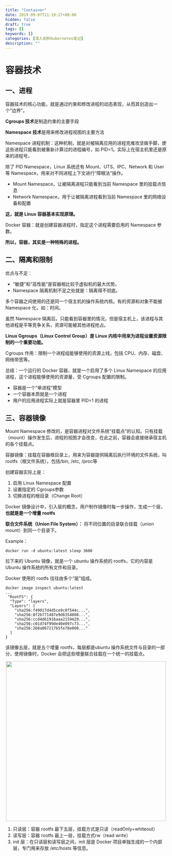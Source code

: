 ```yaml
---
title: "Container"
date: 2019-09-07T21:19:27+08:00
hidden: false
draft: true
tags: []
keywords: []
categories: [深入剖析Kubernetes笔记]
description: ""
---
```


# 容器技术

## 一、进程

容器技术的核心功能，就是通过约束和修改进程的动态表现，从而其创造出一个“边界”。

**Cgroups 技术**是制造约束的主要手段

**Namespace 技术**是用来修改进程视图的主要方法

Namespace 进程机制：这种机制，就是对被隔离应用的进程克难攻坚做手脚，使这些进程只能看到被重新计算过的进程编号，如 PID=1。实际上在宿主机里还是原来的进程号。

除了 PID Namespace，Linux 系统还有 Mount、UTS、IPC、Network 和 User 等 Namespace，用来对不同进程上下文进行“障眼法”操作。

- Mount Namespace，让被隔离进程只能看到当前 Namespace 里的挂载点信息
- Network Namespace，用于让被隔离进程看到当前 Namespace 里的网络设备和配置

**这，就是 Linux 容器基本实现原理。**

Docker 容器：就是创建容器进程时，指定这个进程需要启用的 Namespace 参数。

**所以，容器，其实是一种特殊的进程。**

## 二、隔离和限制

优点与不足：

- “敏捷”和“高性能”是容器相比较于虚拟机的最大优势。
- Namespace 隔离机制不足之处就是：隔离得不彻底。

多个容器之间使用的还是同一个宿主机的操作系统内核。有的资源和对象不能被Namespace 化，如：时间。

虽然 Namespace 隔离后，只能看到容器里的情况，但是宿主机上，该进程与其他进程是平等竞争关系，资源可能被其他进程抢占。

**Linux Ggroups（Linux Control Group）是 Linux 内核中用来为进程设置资源限制的一个重要功能。**

Cgroups 作用：限制一个进程组能够使用的资源上线，包括 CPU、内存、磁盘、网络带宽等。

总结：一个运行的 Docker 容器，就是一个启用了多个 Linux Namespace 的应用进程，这个进程能够使用的资源量，受 Cgroups 配置的限制。

- 容器是一个“单进程”模型
- 一个容器本质就是一个进程
- 用户的应用进程实际上就是容器里 PID=1 的进程

## 三、容器镜像

Mount Namespace 修改的，是容器进程对文件系统“挂载点”的认知。只有挂载（mount）操作发生后，进程的视图才会改变，在此之前，容器会直接继承宿主机的各个挂载点。

容器镜像：挂载在容器根目录上，用来为容器提供隔离后执行环境的文件系统，叫 rootfs（根文件系统）。包括/bin, /etc, /proc等

创建容器实际上是：

1. 启用 Linux Namespace 配置
1. 设置指定的 Cgroups参数
1. 切换进程的根目录（Change Root）

Docker 镜像设计中，引入层的概念，用户制作镜像时每一步操作，生成一个层，**也就是是一个增量 rootfs**

**联合文件系统（Union File System）：** 将不同位置的目录联合挂载（union mount）到同一个目录下。

Example：

    docker run -d ubuntu:latest sleep 3600

拉下来的 Ubuntu 镜像，就是一个 ubuntu 操作系统的 rootfs，它的内容是 Ubuntu 操作系统的所有文件和目录。

Docker 使用的 rootfs 往往由多个“层”组成。

    docker image inspect ubuntu:latest
    ...
     "RootFS": {
      "Type": "layers",
      "Layers": [
        "sha256:f49017d4d5ce9c0f544c...",
        "sha256:8f2b771487e9d6354080...",
        "sha256:ccd4d61916aaa2159429...",
        "sha256:c01d74f99de40e097c73...",
        "sha256:268a067217b5fe78e000..."
      ]
    }

该镜像五层，就是五个增量 rootfs，每层都是ubuntu 操作系统文件与目录的一部分，使用镜像时，Docker 会把这些增量联合挂载在一个统一的挂载点。

<div align="center">
  <img src="/img/deep_analysis/image_layer.png" width="500">
</div>

1. 只读层：容器 rootfs 最下五层，挂载方式是只读（readOnly+whiteout）
1. 读写层：容器 rootfs 最上一层，挂载方式rw（read write）
1. init 层：在只读层和读写层之间，init 层是 Docker 项目单独生成的一个内部层，专门用来存放 /etc/hosts 等信息。



